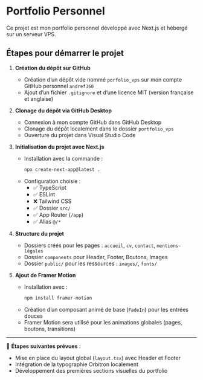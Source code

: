 # Portfolio Personnel

Ce projet est mon portfolio personnel développé avec Next.js et hébergé sur un serveur VPS.

## Étapes pour démarrer le projet

1. **Création du dépôt sur GitHub**

   - Création d’un dépôt vide nommé `porfolio_vps` sur mon compte GitHub personnel `andref360`
   - Ajout d’un fichier `.gitignore` et d’une licence MIT (version française et anglaise)

2. **Clonage du dépôt via GitHub Desktop**

   - Connexion à mon compte GitHub dans GitHub Desktop
   - Clonage du dépôt localement dans le dossier `portfolio_vps`
   - Ouverture du projet dans Visual Studio Code

3. **Initialisation du projet avec Next.js**

   - Installation avec la commande :
     ```bash
     npx create-next-app@latest .
     ```
   - Configuration choisie :
     - ✅ TypeScript
     - ✅ ESLint
     - ❌ Tailwind CSS
     - ✅ Dossier `src/`
     - ✅ App Router (`/app`)
     - ✅ Alias `@/*`

4. **Structure du projet**

   - Dossiers créés pour les pages : `accueil`, `cv`, `contact`, `mentions-légales`
   - Dossier `components` pour Header, Footer, Boutons, Images
   - Dossier `public/` pour les ressources : `images/`, `fonts/`

5. **Ajout de Framer Motion**
   - Installation avec :
     ```bash
     npm install framer-motion
     ```
   - Création d’un composant animé de base (`FadeIn`) pour les entrées douces
   - Framer Motion sera utilisé pour les animations globales (pages, boutons, transitions)

---

🧪 **Étapes suivantes prévues** :

- Mise en place du layout global (`layout.tsx`) avec Header et Footer
- Intégration de la typographie Orbitron localement
- Développement des premières sections visuelles du portfolio
